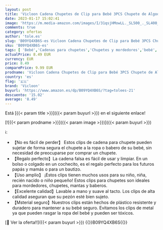 ```yaml
---
layout: post
title: 'Vicloon Cadena Chupetes de Clip para Bebé 3PCS Chupete de Algodón  Cadena de Chupete de Tela con Lindo Clip de Madera para Niños y Niñas Recién Nacidos'
date: 2023-01-17 15:02:41
image: 'https://m.media-amazon.com/images/I/31qsjHMowLL._SL500_._SL400_.jpg'
comments: true
category: ofertas
author: 'tole.es'
slug: 'B09YQ4XB6S-es Vicloon Cadena Chupetes de Clip para Bebé 3PCS Chupete de...'
sku: 'B09YQ4XB6S-es'
tags: [ 'Bebé','Cadenas para chupetes','Chupetes y mordedores','bebé','chupete','chupetes','nacido','recién','vicloon','🇪🇸', ]
actualPrice: 8.49 EUR
currency: EUR
price: 8.49
comparePrice: 9.99 EUR
prodname: 'Vicloon Cadena Chupetes de Clip para Bebé 3PCS Chupete de Algodón  Cadena de Chupete de Tela con Lindo Clip de Madera para Niños y Niñas Recién Nacidos'
country: 'es'
flag: '🇪🇸'
brand: 'Vicloon'
buyurl: 'https://www.amazon.es/dp/B09YQ4XB6S/?tag=tolees-21'
descuento: '15.02'
average: '8.49'
---
```


Está [{{< param title >}}]({{< param buyurl >}}) en el siguiente enlace!

[![{{< param prodname >}}]({{< param image >}})]({{< param buyurl >}})

ℹ️:

- 【No es fácil de perder】 Estos clips de cadena para chupete pueden sujetar de forma segura el chupete a la ropa o babero de su bebé, sin necesidad de preocuparse por comprar un chupete.
- 【Regalo perfecto】La cadena falsa es fácil de usar y limpiar. En un bolso o colgado en un cochecito, es el regalo perfecto para los futuros papás y mamás o para un bautizo.
- 【Uso amplio】 ¡Estos clips tienen muchos usos para su niño, niña, recién nacido o niño pequeño! Estos clips para chupetes son ideales para mordedores, chupetes, mantas y baberos.
- 【Excelente calidad】Lavable a mano y suave al tacto. Los clips de alta calidad aseguran que su pezón esté bien sujeto.
- 【Msterial seguro】Nuestros clips están hechos de plástico resistente y duradero para mantener a su bebé seguro. Evitamos los clips de metal ya que pueden rasgar la ropa del bebé y pueden ser tóxicos.

[🛒 Ver la oferta!!]({{< param buyurl >}})
{{<world>}}B09YQ4XB6S{{</world>}}
